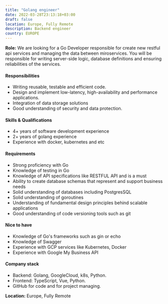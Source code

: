 ```yaml
---
title: "Golang engineer"
date: 2022-03-28T23:13:18+03:00
draft: false
location: Europe, Fully Remote
description: Backend engineer
country: EUROPE
---
```


**Role:** We are looking for a Go Developer responsible for create new restful 
api services and managing the data between miroservices. You will be 
responsible for writing server-side logic, database definitions and 
ensuring reliabilities of the services.

#### Responsibilities

- Writing reusable, testable and efficient code.
- Design and implement low-latency, high-availability and performance applications.
- Integration of data storage solutions
- Good understanding of security and data protection.

#### Skills & Qualifications

- 4+ years of software development experience
- 2+ years of golang experience
- Experience with docker, kubernetes and etc

#### Requirements

- Strong proficiency with Go
- Knowledge of testing in Go
- Knowledge of API specifications like RESTFUL API and is a must
- Ability to create database schemas that represent and support business needs
- Solid understanding of databases including PostgresSQL
- Solid understanding of goroutines
- Understanding of fundamental design principles behind scalable applications
- Good understanding of code versioning tools such as git

#### Nice to have

- Knowledge of Go's frameworks such as gin or echo
- Knowledge of Swagger
- Experience with GCP services like Kubernetes, Docker
- Experience with Google My Business API

#### Company stack

- Backend: Golang, GoogleCloud, k8s, Python.
- Frontend: TypeScript, Vue, Python.
- GitHub for code and for project managing.

**Location:** Europe, Fully Remote